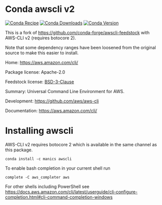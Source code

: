 Conda awscli v2
===============
[![Conda Recipe](https://img.shields.io/badge/recipe-awscli-green.svg)](https://anaconda.org/manics/awscli)
[![Conda Downloads](https://img.shields.io/conda/dn/manics/awscli.svg)](https://anaconda.org/manics/awscli)
[![Conda Version](https://img.shields.io/conda/vn/manics/awscli.svg)](https://anaconda.org/manics/awscli)

This is a fork of https://github.com/conda-forge/awscli-feedstock with AWS-CLI v2 (requires botocore 2).

Note that some dependency ranges have been loosened from the original source to make this easier to install.

Home: https://aws.amazon.com/cli/

Package license: Apache-2.0

Feedstock license: [BSD-3-Clause](https://github.com/conda-forge/awscli-feedstock/blob/master/LICENSE.txt)

Summary: Universal Command Line Environment for AWS.

Development: https://github.com/aws/aws-cli

Documentation: https://aws.amazon.com/cli/


Installing awscli
=================

AWS-CLI v2 requires botocore 2 which is available in the same channel as this package.
```
conda install -c manics awscli
```

To enable bash completion in your current shell run
```
complete -C aws_completer aws
```

For other shells including PowerShell see https://docs.aws.amazon.com/cli/latest/userguide/cli-configure-completion.html#cli-command-completion-windows
